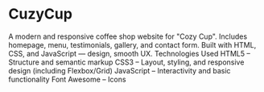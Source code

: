 # CuzyCup
A modern and responsive coffee shop website for "Cozy Cup". Includes homepage, menu, testimonials, gallery, and contact form. Built with HTML, CSS, and JavaScript — design, smooth UX.
Technologies Used
HTML5 – Structure and semantic markup
CSS3 – Layout, styling, and responsive design (including Flexbox/Grid)
JavaScript  – Interactivity and basic functionality
Font Awesome – Icons


